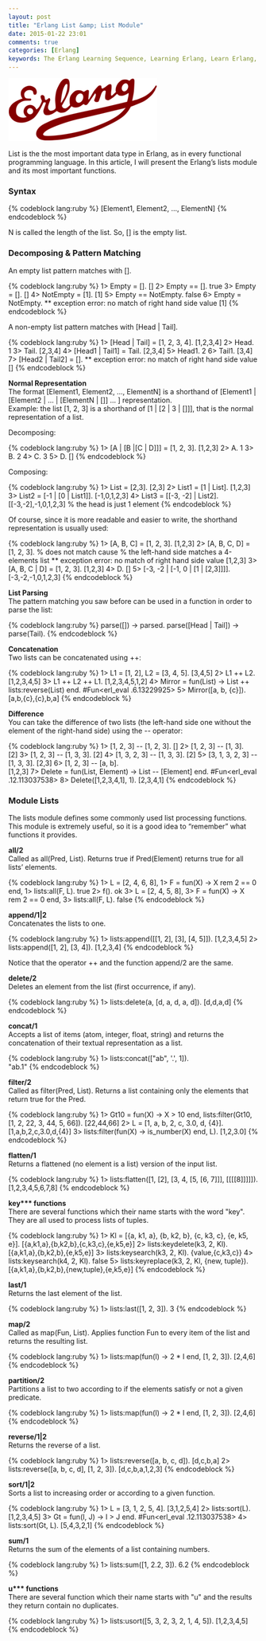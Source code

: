 ```yaml
---
layout: post
title: "Erlang List &amp; List Module"
date: 2015-01-22 23:01
comments: true
categories: [Erlang]
keywords: The Erlang Learning Sequence, Learning Erlang, Learn Erlang, Study Erlang, Studying Erlang, The Studying Erlang, Chicagoboss Framwork, Erlang Modules and Compiling, Modules and Compiling, Erlang Recursion, Recursion, Erlang Tail Recursion, Tail Recursion, Erlang Control Flow Statement, Erlang Control Flow, Flow Statement, Erlang List ane List Module, Erlang List, Erlang List Module
---
```


<p>
  <img src="/images/logo_erlang.png" alt="Erlang Control Flow Statement" />
</p>

<p>
  List is the the most important data type in Erlang, as in every functional programming language. In this article, I will present the Erlang’s lists module and its most important functions.
</p>

<p>
  <h3>Syntax</h3>
</p>

{% codeblock lang:ruby %}
[Element1, Element2, ..., ElementN]
{% endcodeblock %}

<p>
  N is called the length of the list. So, [] is the empty list.
</p>

<p>
  <h3>Decomposing & Pattern Matching</h3>
</p>

<p>
  An empty list pattern matches with [].
</p>

{% codeblock lang:ruby %}
1> Empty = [].
[]
2> Empty == [].
true
3> Empty = []. 
[]
4> NotEmpty = [1].
[1]
5> Empty == NotEmpty.
false
6> Empty = NotEmpty.
** exception error: no match of right hand side value [1]
{% endcodeblock %}

<p>
  A non-empty list pattern matches with [Head | Tail].
</p>

{% codeblock lang:ruby %}
1> [Head | Tail] = [1, 2, 3, 4]. 
[1,2,3,4]
2> Head. 
1
3> Tail.
[2,3,4]
4> [Head1 | Tail1] = Tail.
[2,3,4]
5> Head1.
2
6> Tail1.
[3,4]
7> [Head2 | Tail2] = [].
** exception error: no match of right hand side value []
{% endcodeblock %}

<p>
  <strong>Normal Representation</strong><br/>
  The format [Element1, Element2, ..., ElementN] is a shorthand of [Element1 | [Element2 | ... | [ElementN | []] ... ] representation.<br/>
  Example: the list [1, 2, 3] is a shorthand of [1 | [2 | 3 | []]], that is the normal representation of a list.
</p>

<p>
  Decomposing:
</p>

{% codeblock lang:ruby %}
1> [A | [B |[C | D]]] = [1, 2, 3].
[1,2,3]
2> A.
1
3> B. 
2
4> C.
3
5> D.
[]
{% endcodeblock %}

<p>
  Composing:
</p>

{% codeblock lang:ruby %}
1> List = [2,3].
[2,3]
2> List1 = [1 | List]. 
[1,2,3]
3> List2 = [-1 | [0 | List1]]. 
[-1,0,1,2,3]
4> List3 = [[-3, -2] | List2].
[[-3,-2],-1,0,1,2,3] % the head is just 1 element
{% endcodeblock %}

<p>
  Of course, since it is more readable and easier to write, the shorthand representation is usually used: 
</p>

{% codeblock lang:ruby %}
1> [A, B, C] = [1, 2, 3].
[1,2,3]
2> [A, B, C, D] = [1, 2, 3]. % does not match cause
% the left-hand side matches a 4-elements list
** exception error: no match of right hand side value [1,2,3]
3> [A, B, C | D] = [1, 2, 3].
[1,2,3]
4> D.
[]
5> [-3, -2 | [-1, 0 | [1 | [2,3]]]].  
[-3,-2,-1,0,1,2,3]
{% endcodeblock %}

<p>
  <strong>List Parsing</strong><br/>
  The pattern matching you saw before can be used in a function in order to parse the list:
</p>

{% codeblock lang:ruby %}
parse([]) ->
  parsed.
parse([Head | Tail]) ->
  parse(Tail).
{% endcodeblock %}

<p>
  <strong>Concatenation</strong><br/>
  Two lists can be concatenated using ++:
</p>

{% codeblock lang:ruby %}
1> L1 = [1, 2], L2 = [3, 4, 5].
[3,4,5]
2> L1 ++ L2.
[1,2,3,4,5]
3> L1 ++ L2 ++ L1.
[1,2,3,4,5,1,2]
4> Mirror = fun(List) -> List ++ lists:reverse(List) end.
#Fun<erl_eval .6.13229925>
5> Mirror([a, b, {c}]).
[a,b,{c},{c},b,a]
{% endcodeblock %}

<p>
  <strong>Difference</strong><br/>
  You can take the difference of two lists (the left-hand side one without the element of the right-hand side) using the -- operator:
</p>

{% codeblock lang:ruby %}
1> [1, 2, 3] -- [1, 2, 3].
[]
2> [1, 2, 3] -- [1, 3].   
[2]
3> [1, 2, 3] -- [1, 3, 3].
[2]
4> [1, 3, 2, 3] -- [1, 3, 3].
[2]
5> [3, 1, 3, 2, 3] -- [1, 3, 3].
[2,3]
6> [1, 2, 3] -- [a, b].         
[1,2,3]
7> Delete = fun(List, Element) -> List -- [Element] end.
#Fun<erl_eval .12.113037538>
8> Delete([1,2,3,4,1], 1).
[2,3,4,1]
{% endcodeblock %}

<p>
  <h3>Module Lists</h3>
</p>

<p>
  The lists module defines some commonly used list processing functions. This module is extremely useful, so it is a good idea to “remember” what functions it provides.
</p>

<p>
  <strong>all/2</strong><br/>
  Called as all(Pred, List). Returns true if Pred(Element) returns true for all lists’ elements.
</p>

{% codeblock lang:ruby %}
1> L = [2, 4, 6, 8],
1> F = fun(X) -> X rem 2 == 0 end,
1> lists:all(F, L).
true
2> f().
ok
3> L = [2, 4, 5, 8],
3> F = fun(X) -> X rem 2 == 0 end,
3> lists:all(F, L).
false
{% endcodeblock %}

<p>
  <strong>append/1|2</strong><br/>
  Concatenates the lists to one.
</p>

{% codeblock lang:ruby %}
1> lists:append([[1, 2], [3], [4, 5]]).
[1,2,3,4,5]
2> lists:append([1, 2], [3, 4]).
[1,2,3,4]
{% endcodeblock %}

<p>
  Notice that the operator ++ and the function append/2 are the same.
</p>

<p>
  <strong>delete/2</strong><br/>
  Deletes an element from the list (first occurrence, if any).
</p>

{% codeblock lang:ruby %}
1> lists:delete(a, [d, a, d, a, d]).
[d,d,a,d]
{% endcodeblock %}

<p>
  <strong>concat/1</strong><br/>
  Accepts a list of items (atom, integer, float, string) and returns the concatenation of their textual representation as a list.
</p>

{% codeblock lang:ruby %}
1> lists:concat(["ab", '.', 1]).     
"ab.1"
{% endcodeblock %}

<p>
  <strong>filter/2</strong><br/>
  Called as filter(Pred, List). Returns a list containing only the elements that return true for the Pred.
</p>

{% codeblock lang:ruby %}
1> Gt10 = fun(X) -> X > 10 end, lists:filter(Gt10, [1, 2, 22, 3, 44, 5, 66]).
[22,44,66]
2> L = [1, a, b, 2, c, 3.0, d, {4}]. 
[1,a,b,2,c,3.0,d,{4}]
3> lists:filter(fun(X) -> is_number(X) end, L).
[1,2,3.0]
{% endcodeblock %}

<p>
  <strong>flatten/1</strong><br/>
  Returns a flattened (no element is a list) version of the input list.
</p>

{% codeblock lang:ruby %}
1> lists:flatten([1, [2], [3, 4, [5, [6, 7]]], [[[[8]]]]]).
[1,2,3,4,5,6,7,8]
{% endcodeblock %}

<p>
  <strong>key*** functions</strong><br/>
  There are several functions which their name starts with the word "key". They are all used to process lists of tuples.
</p>

{% codeblock lang:ruby %}
1> Kl = [{a, k1, a}, {b, k2, b}, {c, k3, c}, {e, k5, e}].
[{a,k1,a},{b,k2,b},{c,k3,c},{e,k5,e}]
2> lists:keydelete(k3, 2, Kl).
[{a,k1,a},{b,k2,b},{e,k5,e}]
3> lists:keysearch(k3, 2, Kl).
{value,{c,k3,c}}
4> lists:keysearch(k4, 2, Kl).
false
5> lists:keyreplace(k3, 2, Kl, {new, tuple}).
[{a,k1,a},{b,k2,b},{new,tuple},{e,k5,e}]
{% endcodeblock %}

<p>
  <strong>last/1</strong><br/>
  Returns the last element of the list.
</p>

{% codeblock lang:ruby %}
1> lists:last([1, 2, 3]).
3
{% endcodeblock %}

<p>
  <strong>map/2</strong><br/>
  Called as map(Fun, List). Applies function Fun to every item of the list and returns the resulting list.
</p>

{% codeblock lang:ruby %}
1> lists:map(fun(I) -> 2 * I end, [1, 2, 3]).
[2,4,6]
{% endcodeblock %}

<p>
  <strong>partition/2</strong><br/>
  Partitions a list to two according to if the elements satisfy or not a given predicate.
</p>

{% codeblock lang:ruby %}
1> lists:map(fun(I) -> 2 * I end, [1, 2, 3]).
[2,4,6]
{% endcodeblock %}

<p>
  <strong>reverse/1|2</strong><br/>
  Returns the reverse of a list.
</p>

{% codeblock lang:ruby %}
1> lists:reverse([a, b, c, d]).
[d,c,b,a]
2> lists:reverse([a, b, c, d], [1, 2, 3]).
[d,c,b,a,1,2,3]
{% endcodeblock %}

<p>
  <strong>sort/1|2</strong><br/>
  Sorts a list to increasing order or according to a given function.
</p>

{% codeblock lang:ruby %}
1> L = [3, 1, 2, 5, 4].
[3,1,2,5,4]
2> lists:sort(L).
[1,2,3,4,5]
3> Gt = fun(I, J) -> I > J end.
#Fun<erl_eval .12.113037538>
4> lists:sort(Gt, L).
[5,4,3,2,1]
{% endcodeblock %}

<p>
  <strong>sum/1</strong><br/>
  Returns the sum of the elements of a list containing numbers.
</p>

{% codeblock lang:ruby %}
1> lists:sum([1, 2.2, 3]).
6.2
{% endcodeblock %}

<p>
  <strong>u*** functions</strong><br/>
  There are several function which their name starts with "u" and the results they return contain no duplicates.
</p>

{% codeblock lang:ruby %}
1> lists:usort([5, 3, 2, 3, 2, 1, 4, 5]).
[1,2,3,4,5]
{% endcodeblock %}
